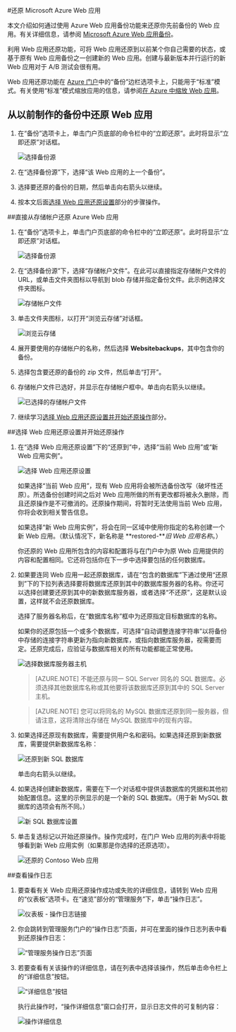 <properties 
	pageTitle="在 Azure 中还原 Web 应用" 
	description="了解如何从备份还原 Web 应用。" 
	services="app-service\web" 
	documentationCenter="" 
	authors="cephalin" 
	manager="wpickett" 
	editor="jimbe"/>

<tags 
	ms.service="web-sites" 
	ms.date="12/11/2015" 
	wacn.date="02/17/2016"/>

#还原 Microsoft Azure Web 应用

本文介绍如何通过使用 Azure Web 应用备份功能来还原你先前备份的 Web 应用。有关详细信息，请参阅 [Microsoft Azure Web 应用备份](/documentation/articles/web-sites-backup/)。

利用 Web 应用还原功能，可将 Web 应用还原到以前某个你自己需要的状态，或基于原有 Web 应用备份之一创建新的 Web 应用。创建与最新版本并行运行的新 Web 应用对于 A/B 测试会很有用。

Web 应用还原功能在 [Azure 门户](http://manage.windowsazure.cn)中的“备份”边栏选项卡上，只能用于“标准”模式。有关使用“标准”模式缩放应用的信息，请参阅[在 Azure 中缩放 Web 应用](/documentation/articles/web-sites-scale)。

<a name="PreviousBackup"></a>
## 从以前制作的备份中还原 Web 应用

1. 在“备份”选项卡上，单击门户页底部的命令栏中的“立即还原”。此时将显示“立即还原”对话框。
	
	![选择备份源][ChooseBackupSource]
	
2. 在“选择备份源”下，选择“该 Web 应用的上一个备份”。
3. 选择要还原的备份的日期，然后单击向右箭头以继续。
4. 按本文后面[选择 Web 应用还原设置](#RestoreSettings)部分的步骤操作。

<a name="StorageAccount"></a>
##直接从存储帐户还原 Azure Web 应用

1. 在“备份”选项卡上，单击门户页底部的命令栏中的“立即还原”。此时将显示“立即还原”对话框。
	
	![选择备份源][ChooseBackupSource]
	
2. 在“选择备份源”下，选择“存储帐户文件”。在此可以直接指定存储帐户文件的 URL，或单击文件夹图标以导航到 blob 存储并指定备份文件。此示例选择文件夹图标。
	
	![存储帐户文件][StorageAccountFile]
	
3. 单击文件夹图标，以打开“浏览云存储”对话框。
	
	![浏览云存储][BrowseCloudStorage]
	

4. 展开要使用的存储帐户的名称，然后选择 **Websitebackups**，其中包含你的备份。
5. 选择包含要还原的备份的 zip 文件，然后单击“打开”。
6. 存储帐户文件已选好，并显示在存储帐户框中。单击向右箭头以继续。
	
	![已选择的存储帐户文件][StorageAccountFileSelected]
	
7. 继续学习[选择 Web 应用还原设置并开始还原操作](#RestoreSettings)部分。

<a name="RestoreSettings"></a>
##选择 Web 应用还原设置并开始还原操作
1. 在“选择 Web 应用还原设置”下的“还原到”中，选择“当前 Web 应用”或“新 Web 应用实例”。
	
	![选择 Web 应用还原设置][ChooseRestoreSettings]
	
	如果选择“当前 Web 应用”，现有 Web 应用将会被所选备份改写（破坏性还原）。所选备份创建时间之后对 Web 应用所做的所有更改都将被永久删除，而且还原操作是不可撤消的。还原操作期间，将暂时无法使用当前 Web 应用，你将会收到相关警告信息。
	
	如果选择“新 Web 应用实例”，将会在同一区域中使用你指定的名称创建一个新 Web 应用。（默认情况下，新名称是 **restored-***旧 Web 应用名称*。）
	
	你还原的 Web 应用所包含的内容和配置将与在门户中为原 Web 应用提供的内容和配置相同。它还将包括你在下一步中选择要包括的任何数据库。
2. 如果要连同 Web 应用一起还原数据库，请在“包含的数据库”下通过使用“还原到”下的下拉列表选择要将数据库还原到其中的数据库服务器的名称。你还可以选择创建要还原到其中的新数据库服务器，或者选择“不还原”，这是默认设置，这样就不会还原数据库。 
	
	选择了服务器名称后，在“数据库名称”框中为还原指定目标数据库的名称。
	
	如果你的还原包括一个或多个数据库，可选择“自动调整连接字符串”以将备份中存储的连接字符串更新为指向新数据库，或指向数据库服务器，视需要而定。还原完成后，应验证与数据库相关的所有功能都能正常使用。
	
	![选择数据库服务器主机][ChooseDBServer]
	
	> [AZURE.NOTE] 不能还原与同一 SQL Server 同名的 SQL 数据库。必须选择其他数据库名称或其他要将该数据库还原到其中的 SQL Server 主机。
	
	> [AZURE.NOTE] 您可以将同名的 MySQL 数据库还原到同一服务器，但请注意，这将清除出存储在 MySQL 数据库中的现有内容。
	
3. 如果选择还原现有数据库，需要提供用户名和密码。如果选择还原到新数据库，需要提供新数据库名称：
	
	![还原到新 SQL 数据库][RestoreToNewSQLDB]
	
	单击向右箭头以继续。	
4. 如果选择创建新数据库，需要在下一个对话框中提供该数据库的凭据和其他初始配置信息。这里的示例显示的是一个新的 SQL 数据库。（用于新 MySQL 数据库的选项会有所不同。）
	
	![新 SQL 数据库设置][NewSQLDBConfig]
	
5. 单击复选标记以开始还原操作。操作完成时，在门户 Web 应用的列表中将能够看到新 Web 应用实例（如果那是你选择的还原选项）。
	
	![还原的 Contoso Web 应用][RestoredContoso Website]

<a name="OperationLogs"></a>
##查看操作日志
	
1. 要查看有关 Web 应用还原操作成功或失败的详细信息，请转到 Web 应用的“仪表板”选项卡。在“速览”部分的“管理服务”下，单击“操作日志”。
	
	![仪表板 - 操作日志链接][DashboardOperationLogsLink]
	
2. 你会跳转到管理服务门户的“操作日志”页面，并可在里面的操作日志列表中看到还原操作日志：
	
	![“管理服务操作日志”页面][ManagementServicesOperationLogsList]
	
3. 若要查看有关该操作的详细信息，请在列表中选择该操作，然后单击命令栏上的“详细信息”按钮。
	
	![“详细信息”按钮][DetailsButton]
	
	执行此操作时，“操作详细信息”窗口会打开，显示日志文件的可复制内容：
	
	![操作详细信息][OperationDetails]
	

<!-- IMAGES -->
[ChooseBackupSource]: ./media/web-sites-restore/01ChooseBackupSource.png
[ChooseRestoreNow]: ./media/web-sites-restore/02ChooseRestoreNow.png
[ViewContainers]: ./media/web-sites-restore/03ViewContainers.png
[StorageAccountFile]: ./media/web-sites-restore/02StorageAccountFile.png
[BrowseCloudStorage]: ./media/web-sites-restore/03BrowseCloudStorage.png
[StorageAccountFileSelected]: ./media/web-sites-restore/04StorageAccountFileSelected.png
[ChooseRestoreSettings]: ./media/web-sites-restore/05ChooseRestoreSettings.png
[ChooseDBServer]: ./media/web-sites-restore/06ChooseDBServer.png
[RestoreToNewSQLDB]: ./media/web-sites-restore/07RestoreToNewSQLDB.png
[NewSQLDBConfig]: ./media/web-sites-restore/08NewSQLDBConfig.png
[RestoredContoso Website]: ./media/web-sites-restore/09RestoredContosoWebSite.png
[DashboardOperationLogsLink]: ./media/web-sites-restore/10DashboardOperationLogsLink.png
[ManagementServicesOperationLogsList]: ./media/web-sites-restore/11ManagementServicesOperationLogsList.png
[DetailsButton]: ./media/web-sites-restore/12DetailsButton.png
[OperationDetails]: ./media/web-sites-restore/13OperationDetails.png

<!---HONumber=76-->